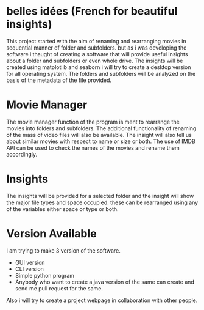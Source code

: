 # belles idées (French for beautiful insights)
This project started with the aim of renaming and rearranging movies in sequential manner of folder and subfolders. but as i was developing the software i thaught of creating a software that will provide useful insights about a folder and subfolders or even whole drive. The insights will be created using matplotlib and seaborn i will try to create a desktop version for all operating system. The folders and subfolders will be analyzed on the basis of the metadata of the file provided.

# Movie Manager
The movie manager function of the program is ment to rearrange the movies into folders and subfolders. The additional functionality of renaming of the mass of video files will also be available. The insight will also tell us about similar movies with respect to name or size or both. The use of IMDB API can be used to check the names of the movies and rename them accordingly.

# Insights
The insights will be provided for a selected folder and the insight will show the major file types and space occupied. these can be rearranged using any of the variables either space or type or both.


# Version Available
I am trying to make 3 version of the software.
- GUI version
- CLI version
- Simple python program
- Anybody who want to create a java version of the same can create and send me pull request for the same.

Also i will try to create a project webpage in collaboration with other people.